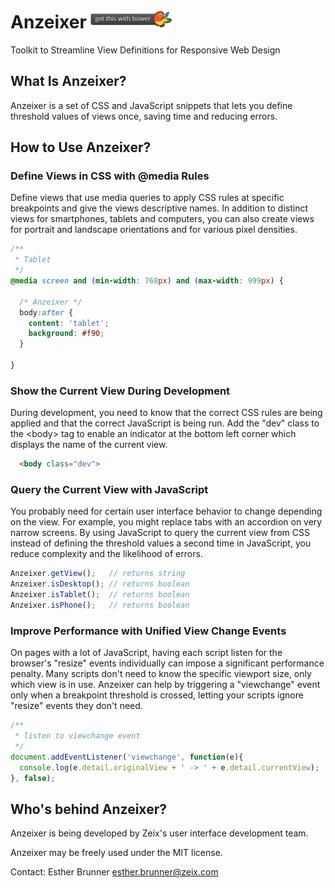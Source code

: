Anzeixer <img src="badge@2x.png" width="130" height="30">
========

Toolkit to Streamline View Definitions for Responsive Web Design


What Is Anzeixer?
-----------------

Anzeixer is a set of CSS and JavaScript snippets that lets you define threshold values of views once, saving time and reducing errors.


How to Use Anzeixer?
--------------------

### Define Views in CSS with @media Rules
Define views that use media queries to apply CSS rules at specific breakpoints and give the views descriptive names. In addition to distinct views for smartphones, tablets and computers, you can also create views for portrait and landscape orientations and for various pixel densities.

```css
/**
 * Tablet
 */
@media screen and (min-width: 768px) and (max-width: 999px) {

  /* Anzeixer */
  body:after {
    content: 'tablet';
    background: #f90;
  }

}
```

### Show the Current View During Development
During development, you need to know that the correct CSS rules are being applied and that the correct JavaScript is being run. Add the "dev" class to the &lt;body&gt; tag to enable an indicator at the bottom left corner which displays the name of the current view.

```html
  <body class="dev">
```

### Query the Current View with JavaScript
You probably need for certain user interface behavior to change depending on the view. For example, you might replace tabs with an accordion on very narrow screens. By using JavaScript to query the current view from CSS instead of defining the threshold values a second time in JavaScript, you reduce complexity and the likelihood of errors.

```js
Anzeixer.getView();   // returns string
Anzeixer.isDesktop(); // returns boolean
Anzeixer.isTablet();  // returns boolean
Anzeixer.isPhone();   // returns boolean
```

### Improve Performance with Unified View Change Events
On pages with a lot of JavaScript, having each script listen for the browser's "resize" events individually can impose a significant performance penalty. Many scripts don't need to know the specific viewport size, only which view is in use. Anzeixer can help by triggering a "viewchange" event only when a breakpoint threshold is crossed, letting your scripts ignore "resize" events they don't need.

```js
/**
 * listen to viewchange event
 */
document.addEventListener('viewchange', function(e){
  console.log(e.detail.originalView + ' -> ' + e.detail.currentView);
}, false);
```


Who's behind Anzeixer?
----------------------

Anzeixer is being developed by Zeix's user interface development team.

Anzeixer may be freely used under the MIT license.

Contact: Esther Brunner <esther.brunner@zeix.com>
